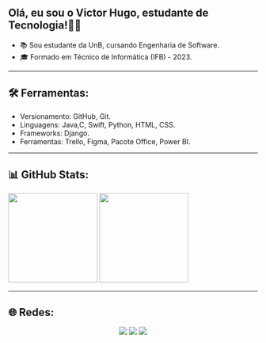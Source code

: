 ## Olá, eu sou o Victor Hugo, estudante de Tecnologia!👨‍💻

- 📚 Sou estudante da UnB, cursando Engenharia de Software.
- 🎓 Formado em Técnico de Informática (IFB) - 2023.

---

## 🛠️ Ferramentas:

- Versionamento: GitHub, Git.
- Linguagens: Java,C, Swift, Python, HTML, CSS.
- Frameworks: Django.
- Ferramentas: Trello, Figma, Pacote Office, Power BI.

---

## 📊 GitHub Stats:

<div style="display:inline-block" align="center">
  <img height="180" src="https://github-readme-stats.vercel.app/api?username=vitinho455&show_icons=true&theme=tokyonight"/>
  <img height="180" src="https://github-readme-stats.vercel.app/api/top-langs/?username=vitinho455&layout=compact&theme=tokyonight"/>
</div>
<br>  

---

## 🌐 Redes:

<div  align="center">
  <a href="https://www.instagram.com/_victorhugonunes/" target="_blank"><img src="https://img.shields.io/badge/-Instagram-%23E4405F?style=for-the-badge&logo=instagram&logoColor=white" target="_blank"></a>
  <a href="https://www.linkedin.com/in/victor-hugo-nunes-silva-037597236/" target="_blank"><img src="https://img.shields.io/badge/-LinkedIn-%230077B5?style=for-the-badge&logo=linkedin&logoColor=white" target="_blank"></a> 
  <a href = "https://steamcommunity.com/profiles/76561199104678171/"><img src="https://img.shields.io/badge/Steam-000000?style=for-the-badge&logo=steam&logoColor=white" target="_blank"></a>
</div>



